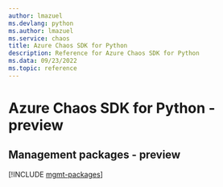 ```yaml
---
author: lmazuel
ms.devlang: python
ms.author: lmazuel
ms.service: chaos
title: Azure Chaos SDK for Python
description: Reference for Azure Chaos SDK for Python
ms.data: 09/23/2022
ms.topic: reference
---
```

# Azure Chaos SDK for Python - preview

## Management packages - preview
[!INCLUDE [mgmt-packages](chaos-mgmt-index.md)]